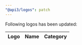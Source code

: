 ```yaml
---
"@api3/logos": patch
---
```


Following logos has been updated:

|Logo|Name|Category|
|---|---|---|
